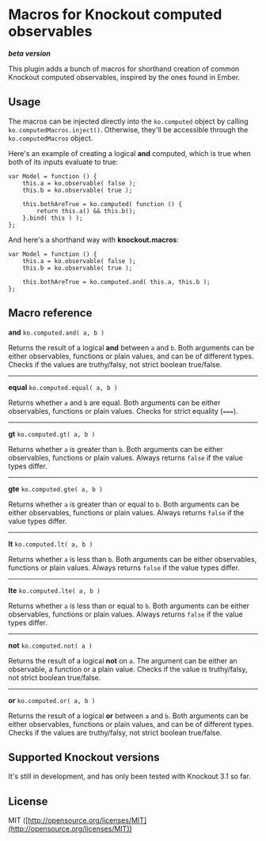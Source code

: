 Macros for Knockout computed observables
========================================
***beta version***

This plugin adds a bunch of macros for shorthand creation of common Knockout computed observables, inspired by the ones found in Ember.

Usage
-------------

The macros can be injected directly into the `ko.computed` object by calling `ko.computedMacros.inject()`. Otherwise, they'll be accessible through the `ko.computedMacros` object.

Here's an example of creating a logical **and** computed, which is true when both of its inputs evaluate to true:

    var Model = function () {
        this.a = ko.observable( false );
        this.b = ko.observable( true );
        
        this.bothAreTrue = ko.computed( function () {
            return this.a() && this.b();
        }.bind( this ) );
    };
  
And here's a shorthand way with **knockout.macros**:

    var Model = function () {
        this.a = ko.observable( false );
        this.b = ko.observable( true );
        
        this.bothAreTrue = ko.computed.and( this.a, this.b );
    };
    
Macro reference
---------------
**and** `ko.computed.and( a, b )`

Returns the result of a logical **and** between `a` and `b`. Both arguments can be either observables, functions or plain values, and can be of different types. Checks if the values are truthy/falsy, not strict boolean true/false.

---

**equal** `ko.computed.equal( a, b )`

Returns whether `a` and `b` are equal. Both arguments can be either observables, functions or plain values. Checks for strict equality (`===`).

---

**gt** `ko.computed.gt( a, b )`

Returns whether `a` is greater than `b`. Both arguments can be either observables, functions or plain values. Always returns `false` if the value types differ.

---

**gte** `ko.computed.gte( a, b )`

Returns whether `a` is greater than or equal to `b`. Both arguments can be either observables, functions or plain values. Always returns `false` if the value types differ.

---

**lt** `ko.computed.lt( a, b )`

Returns whether `a` is less than `b`. Both arguments can be either observables, functions or plain values. Always returns `false` if the value types differ.

---

**lte** `ko.computed.lte( a, b )`

Returns whether `a` is less than or equal to `b`. Both arguments can be either observables, functions or plain values. Always returns `false` if the value types differ.

---

**not** `ko.computed.not( a )`

Returns the result of a logical **not** on `a`. The argument can be either an observable, a function or a plain value. Checks if the value is truthy/falsy, not strict boolean true/false.

---

**or** `ko.computed.or( a, b )`

Returns the result of a logical **or** between `a` and `b`. Both arguments can be either observables, functions or plain values, and can be of different types. Checks if the values are truthy/falsy, not strict boolean true/false.

Supported Knockout versions
---------------------------
It's still in development, and has only been tested with Knockout 3.1 so far.

License
-------
MIT ([http://opensource.org/licenses/MIT](http://opensource.org/licenses/MIT))
